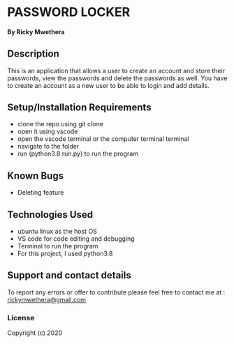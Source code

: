 # PASSWORD LOCKER

#### By Ricky Mwethera

## Description
This is an application that allows a user to create an account and store their passwords, view the passwords and delete the passwords as well. You have to create an account as a new user to be able to login and add details.
## Setup/Installation Requirements
* clone the repo using git clone
* open it using vscode
* open the vscode terminal or the computer terminal terminal
* navigate to the folder
* run (python3.8 run.py) to run the program
## Known Bugs
* Deleting feature

## Technologies Used
* ubuntu linux as the host OS
* VS code for code editing and debugging
* Terminal to run the program
* For this project, I used python3.8
## Support and contact details
To report any errors or offer to contribute please feel free to contact me at : rickymwethera@gmail.com
### License
Copyright (c) 2020